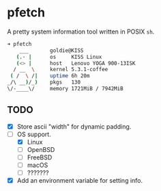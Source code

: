 # pfetch

A pretty system information tool written in POSIX `sh`.

```sh
➜ pfetch
    ___       goldie@KISS
   (.· |      os     KISS Linux
   (<> |      host   Lenovo YOGA 900-13ISK
  / __  \     kernel 5.3.1-coffee
 ( /  \ /|    uptime 6h 20m
_/\ __)/_)    pkgs   130
\/-____\/     memory 1721MiB / 7942MiB
```

## TODO

- [x] Store ascii "width" for dynamic padding.
- [ ] OS support.
    - [x] Linux
    - [ ] OpenBSD
    - [ ] FreeBSD
    - [ ] macOS
    - [ ] ???????
- [x] Add an environment variable for setting info.
